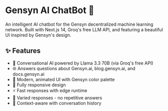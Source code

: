 # Gensyn AI ChatBot 🤖

An intelligent AI chatbot for the Gensyn decentralized machine learning network. Built with Next.js 14, Groq's free LLM API, and featuring a beautiful UI inspired by Gensyn's design.

## ✨ Features

- 💬 Conversational AI powered by Llama 3.3 70B (via Groq's free API)
- 🌐 Answers questions about Gensyn.ai, blog.gensyn.ai, and docs.gensyn.ai
- 🎨 Modern, animated UI with Gensyn color palette
- 📱 Fully responsive design
- ⚡ Fast responses with edge runtime
- 🔄 Varied responses - no repetitive answers
- 🎯 Context-aware with conversation history
